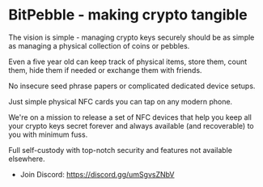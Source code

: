 # BitPebble - making crypto tangible

The vision is simple - managing crypto keys securely should be as simple as managing a physical collection of coins or pebbles.

Even a five year old can keep track of physical items, store them, count them, hide them if needed or exchange them with friends.

No insecure seed phrase papers or complicated dedicated device setups.

Just simple physical NFC cards you can tap on any modern phone.

We're on a mission to release a set of NFC devices that help you keep all your crypto keys secret forever and always available (and recoverable) to you with minimum fuss.

Full self-custody with top-notch security and features not available elsewhere.

- Join Discord: https://discord.gg/umSgvsZNbV

